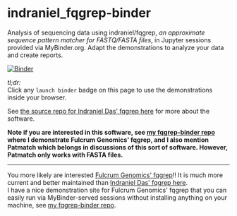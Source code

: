 
# indraniel_fqgrep-binder
Analysis of sequencing data using indraniel/fqgrep, *an approximate sequence pattern matcher for FASTQ/FASTA files*, in Jupyter sessions provided via MyBinder.org. Adapt the demonstrations to analyze your data and create reports.

[![Binder](https://mybinder.org/badge_logo.svg)](https://mybinder.org/v2/gh/fomightez/indraniel_fqgrep-binder/HEAD?urlpath=%2Flab%2Ftree%2FDemonstrate+indraniel+fqgrep.ipynb)


*tl;dr:*  
Click any `launch binder` badge on this page to use the demonstrations inside your browser.

See [the source repo for Indraniel Das' fqgrep here](https://github.com/indraniel/fqgrep) for more about the software.

**Note if you are interested in this software, see [my fqgrep-binder repo](https://github.com/fomightez/fqgrep-binder) where I demonstrate Fulcrum Genomics' fqgrep, and I also mention Patmatch which belongs in discussions of this sort of software. However, Patmatch only works with FASTA files.**

------------------

You more likely are interested [Fulcrum Genomics' fqgrep](https://github.com/fulcrumgenomics/fqgrep)!! It is much more current and better maintained than [Indraniel Das' fqgrep here](https://github.com/indraniel/fqgrep).  
I have a nice demonstration site for Fulcrum Genomics' fqgrep that you can easily run via MyBinder-served sessions without installing anything on your machine, see [my fqgrep-binder repo](https://github.com/fomightez/fqgrep-binder).

